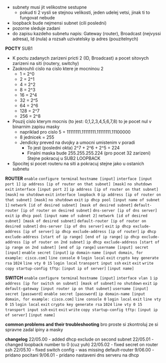 - subnety musi jit velikostne sestupne
	- pokud ti 2 vysli se stejnou velikosti, jeden udelej vetsi, jinak ti to fungovat nebude
- loopback bude nejmensi subnet (cili posledni)
- pozorne sleduje zadani
- do zapisu kazdeho subnetu napis: Gateway (router), Broadcast (nejvyssi adresa), Id (nula) a rozsah uzivatelsky ip adres (pouzitelnych)

**POCTY**
SUB1
- K poctu zadanych zarizeni pricti 2 (ID, Broadcast) a pocet sitovych zarizeni na siti (routery, switchy)
- Zaokrouhli cislo na cislo ktere je mocninou 2
	- 1 = 2^0
	- 2 = 2^1
	- 4 = 2^2
	- 8 = 2^3
	- 16 = 2^4
	- 32 = 2^5
	- 64 = 2^6
	- 128 = 2^7
	- 256 = 2^8
- Pouzij cislo kterym mocnis (to jest: 0,1,2,3,4,5,6,7,8) to je pocet nul v binarnim zapisu masky
	- napriklad pro cislo 5 = 11111111.11111111.11111111.11100000
	- 8 jednicek = 255
	- Jendicky preved na dvojky a umocni umistenim v poradi
		- To jest (posledni okta) 2^7 + 2^6 + 2^5 = 224
		- Finalni maska bude 255.255.255.224 (pro pocet 32 zarizeni)
Stejne pokracuj u SUB2
LOOPBACK
- Spocitej si pocet routeru na siti a pokracuj stejne jako u ostanich subnetu

**ROUTER**
`enable`
`configure terminal`
`hostname [input]`
`interface [input port 1]`
	`ip address [ip of router on that subnet] [mask]`
	`no shutdown`
	`exit`
`interface [input port 2]`
	`ip address [ip of router on that subnet] [mask]`
	`no shutdown`
	`exit`
`interface loopback 0`
	`ip address [ip of router on that subnet] [mask]`
	`no shutdown`
	`exit`
`ip dhcp pool [input name of subnet 1]`
	`network [id of desired subnet] [mask of desired subnet]`
	`default-router [ip of router on desired subnet]`
	`dns-server [ip of dns server]`
	`exit`
`ip dhcp pool [input name of subnet 2]`
	`network [id of desired subnet] [mask of desired subnet]`
	`default-router [ip of router on desired subnet]`
	`dns-server [ip of dns server]`
	`exit`
`ip dhcp exclude-address [ip of server]`
`ip dhcp exclude-address [ip of router]`
`ip dhcp exclude-address [start of ip range] [end of ip range]`
`ip dhcp exclude-address [ip of router on 2nd subnet]`
`ip dhcp exclude-address [start of ip range on 2nd subnet] [end of ip range]`
`username [input] secret [input]`
`enable secret [input]`
`ip domain-name [input domain, for example: cisco.com]`
`line console 0`
	`login local`
	`exit`
`crypto key generate rsa`
	`1024`
`line vty 0 15`
	`login local`
	`transport input ssh`
	`exit`
`exit`
`write`
`copy startup-config tftp:`
	`[input ip of server]`
	`[input name]`

**SWITCH**
`enable`
`configure terminal`
`hostname [input]`
`interface vlan 1`
	`ip address [ip for switch on subnet] [mask of subnet]`
	`no shutdown`
	`exit`
`ip default-gateway [input router ip on that subnet]`
`username [input] secret [password]`
`enable secret [password]`
`ip domain-name [input domain, for example: cisco.com]`
`line console 0`
	`login local`
	`exit`
`line vty 0 15`
	`login local`
	`exit`
`crypto key generate rsa`
	`1024`
`line vty 0 15`
	`transport input ssh`
	`exit`
`exit`
`write`
`copy startup-config tftp:`
	`[input ip of server]`
	`[input name]`

**common problems and their troubleshooting**
bro proste si zkontroluj ze si spravne zadal ipiny a masky


**changelog**
22/05.00 - added dhcp exclude on second subnet
22/05.01 - changed loopback number to 0 (cuz yuh)
22/05.02 - fixed secret on router ssh
22/05.10 - fixed switch config - was missing default-router
9/06.00 - pridano pocitani
9/06.01 - pridano nastaveni dns serveru na dhcp